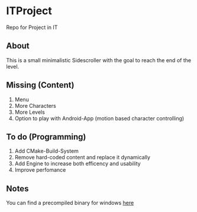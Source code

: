# ITProject
Repo for Project in IT

## About
This is a small minimalistic Sidescroller with the goal to reach the end of the level.

## Missing (Content)
1. Menu
2. More Characters
3. More Levels
4. Option to play with Android-App (motion based character controlling)

## To do (Programming)
1. Add CMake-Build-System
2. Remove hard-coded content and replace it dynamically
3. Add Engine to increase both efficency and usability
4. Improve perfomance

## Notes
You can find a precompiled binary for windows [here](https://www.dropbox.com/sh/36am8rcwo7h6otn/AAC1wt_5_unulk7ltwEZP9IQa?dl=0)
